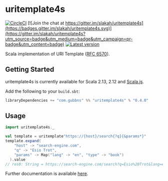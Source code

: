 # uritemplate4s
[![CircleCI](https://circleci.com/gh/Slakah/uritemplate4s/tree/master.svg?style=svg)](https://circleci.com/gh/Slakah/uritemplate4s/tree/master)
[![Join the chat at https://gitter.im/slakah/uritemplate4s](https://badges.gitter.im/slakah/uritemplate4s.svg)](https://gitter.im/slakah/uritemplate4s?utm_source=badge&utm_medium=badge&utm_campaign=pr-badge&utm_content=badge)
[![Latest version](https://index.scala-lang.org/slakah/uritemplate4s/uritemplate4s/latest.svg?color=orange)](https://index.scala-lang.org/slakah/uritemplate4s/uritemplate4s)

Scala implementation of URI Template ([RFC 6570](https://tools.ietf.org/html/rfc6570)).

## Getting Started

uritemplate4s is currently available for Scala 2.13, 2.12 and [Scala.js](http://www.scala-js.org/).

Add the following to your `build.sbt`:

```scala
libraryDependencies += "com.gubbns" %% "uritemplate4s" % "0.4.0"
```

## Usage

```scala
import uritemplate4s._

val template = uritemplate"https://{host}/search{?q}{&params*}"
template.expand(
    "host" -> "search-engine.com",
    "q" -> "Esio Trot",
    "params" -> Map("lang" -> "en", "type" -> "book")
  ).value
// res0: String = https://search-engine.com/search?q=Esio%20Trot&lang=en&type=book
```

Further documentation is available [here](https://slakah.github.io/uritemplate4s/).
